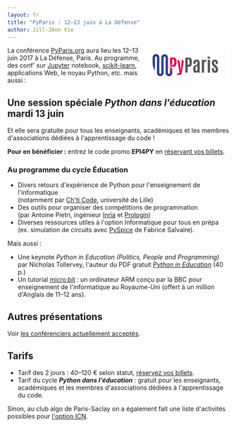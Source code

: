 ```yaml
---
layout: fr
title: "PyParis : 12–13 juin à La Défense"
author: Jill-Jênn Vie
---
```


[<img src="/fr/images/pyparis.png" style="float: right" alt="Le logo de PyParis" />](http://www.pyparis.org)

La conférence [PyParis.org](http://www.pyparis.org) aura lieu les 12–13 juin 2017 à La Défense, Paris. Au programme, des conf' sur [Jupyter](https://try.jupyter.org) notebook, [scikit-learn](http://scikit-learn.org), applications Web, le noyau Python, etc. mais aussi :

## Une session spéciale *Python dans l'éducation* mardi 13 juin

Et elle sera gratuite pour tous les enseignants, académiques et les membres d'associations dédiées à l'apprentissage du code !

**Pour en bénéficier :** entrez le code promo **EPI4PY** en [réservant vos billets](https://www.weezevent.com/pyparis).

### Au programme du cycle Éducation

- Divers retours d'expérience de Python pour l'enseignement de l'informatique  
(notamment par [Ch'ti Code](https://wikis.univ-lille1.fr/chticode/), université de Lille)
- Des outils pour organiser des compétitions de programmation  
(par Antoine Pietri, ingénieur [Inria](https://www.inria.fr) et [Prologin](https://prologin.org))
- Diverses ressources utiles à l'option Informatique pour tous en prépa (ex. simulation de circuits avec [PySpice](http://fabricesalvaire.github.io/PySpice/) de Fabrice Salvaire).

Mais aussi :

- Une keynote *Python in Education (Politics, People and Programming)* par Nicholas Tollervey, l'auteur du PDF gratuit [*Python in Education*](http://www.oreilly.com/programming/free/python-in-education.csp) (40 p.)
- Un tutorial [micro:bit](http://microbit.org/fr/) : un ordinateur ARM
conçu par la BBC pour enseignement de l'informatique au Royaume-Uni
(offert à un million d'Anglais de 11–12 ans).

## Autres présentations

Voir [les conférenciers actuellement acceptés](http://pyparis.org/talks.html).

## Tarifs

- Tarif des 2 jours : 40–120 € selon statut, [réservez vos billets](https://www.weezevent.com/pyparis).
- Tarif du cycle ***Python dans l'éducation*** : gratuit pour les enseignants, académiques et les membres d'associations dédiées à l'apprentissage du code.

Sinon, au club algo de Paris-Saclay on a également fait une liste d'activités possibles pour [l'option ICN](/fr/2017/05/08/conseils-option-icn/).
